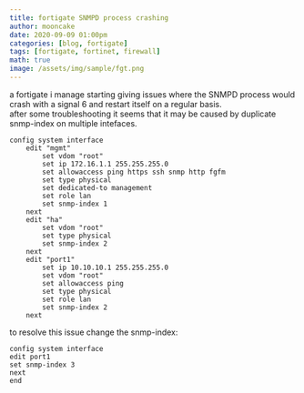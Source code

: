 ```yaml
---
title: fortigate SNMPD process crashing
author: mooncake
date: 2020-09-09 01:00pm
categories: [blog, fortigate]
tags: [fortigate, fortinet, firewall]
math: true
image: /assets/img/sample/fgt.png
---
```


a fortigate i manage starting giving issues where the SNMPD process would crash with a signal 6 and restart itself on a regular basis.
<br>
after some troubleshooting it seems that it may be caused by duplicate snmp-index on multiple intefaces.
<br>

```
config system interface
    edit "mgmt"
        set vdom "root"
        set ip 172.16.1.1 255.255.255.0
        set allowaccess ping https ssh snmp http fgfm
        set type physical
        set dedicated-to management
        set role lan
        set snmp-index 1
    next
    edit "ha"
        set vdom "root"
        set type physical
        set snmp-index 2
    next
    edit "port1"
        set ip 10.10.10.1 255.255.255.0
        set vdom "root"
        set allowaccess ping
        set type physical
        set role lan
        set snmp-index 2
    next
```

to resolve this issue change the snmp-index:


```
config system interface
edit port1
set snmp-index 3
next
end
```
